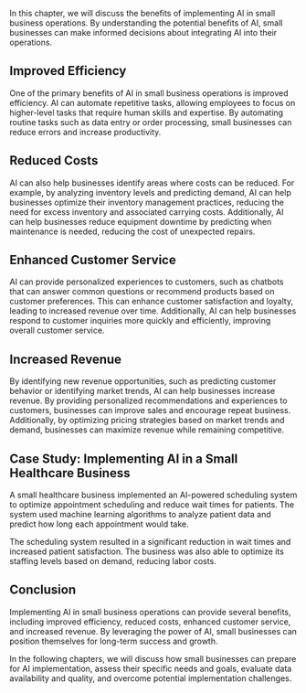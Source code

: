 

In this chapter, we will discuss the benefits of implementing AI in small business operations. By understanding the potential benefits of AI, small businesses can make informed decisions about integrating AI into their operations.

Improved Efficiency
-------------------

One of the primary benefits of AI in small business operations is improved efficiency. AI can automate repetitive tasks, allowing employees to focus on higher-level tasks that require human skills and expertise. By automating routine tasks such as data entry or order processing, small businesses can reduce errors and increase productivity.

Reduced Costs
-------------

AI can also help businesses identify areas where costs can be reduced. For example, by analyzing inventory levels and predicting demand, AI can help businesses optimize their inventory management practices, reducing the need for excess inventory and associated carrying costs. Additionally, AI can help businesses reduce equipment downtime by predicting when maintenance is needed, reducing the cost of unexpected repairs.

Enhanced Customer Service
-------------------------

AI can provide personalized experiences to customers, such as chatbots that can answer common questions or recommend products based on customer preferences. This can enhance customer satisfaction and loyalty, leading to increased revenue over time. Additionally, AI can help businesses respond to customer inquiries more quickly and efficiently, improving overall customer service.

Increased Revenue
-----------------

By identifying new revenue opportunities, such as predicting customer behavior or identifying market trends, AI can help businesses increase revenue. By providing personalized recommendations and experiences to customers, businesses can improve sales and encourage repeat business. Additionally, by optimizing pricing strategies based on market trends and demand, businesses can maximize revenue while remaining competitive.

Case Study: Implementing AI in a Small Healthcare Business
----------------------------------------------------------

A small healthcare business implemented an AI-powered scheduling system to optimize appointment scheduling and reduce wait times for patients. The system used machine learning algorithms to analyze patient data and predict how long each appointment would take.

The scheduling system resulted in a significant reduction in wait times and increased patient satisfaction. The business was also able to optimize its staffing levels based on demand, reducing labor costs.

Conclusion
----------

Implementing AI in small business operations can provide several benefits, including improved efficiency, reduced costs, enhanced customer service, and increased revenue. By leveraging the power of AI, small businesses can position themselves for long-term success and growth.

In the following chapters, we will discuss how small businesses can prepare for AI implementation, assess their specific needs and goals, evaluate data availability and quality, and overcome potential implementation challenges.
